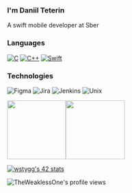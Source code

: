 ### I'm Daniil Teterin

A swift mobile developer at Sber

### Languages

[![C](https://img.shields.io/badge/-C-fff?&logo=C)](https://github.com/theweaklessone?tab=repositories&q=&type=&language=c)
[![C++](https://img.shields.io/badge/-C++-fff?&logo=c%2b%2b&logoColor=00599C)](https://github.com/theweaklessone?tab=repositories&q=&type=&language=c++)
[![Swift](https://img.shields.io/badge/-Swift-fff?&logo=Swift)](https://github.com/theweaklessone?tab=repositories&q=&type=&language=swift)

### Technologies

![Figma](https://img.shields.io/badge/-Figma-fff?&logo=Figma)
![Jira](https://img.shields.io/badge/-Jira-fff?&logo=jira-software&logoColor=0052CC)
![Jenkins](https://img.shields.io/badge/-Jenkins-fff?&logo=Jenkins)
![Unix](https://img.shields.io/badge/-Unix-fff?&logo=Unix&logoColor=000)

<img height="137.3px" src="https://github-readme-stats.vercel.app/api?username=theweaklessone&hide_title=true&hide_border=true&show_icons=true&include_all_commits=true&count_private=true&line_height=21&text_color=000&icon_color=000&bg_color=0,ea6161,ffc64d,fffc4d,52fa5a&theme=graywhite" /><img height="137.3px" src="https://github-readme-stats.vercel.app/api/top-langs/?username=theweaklessone&hide=html&hide_title=true&hide_border=true&layout=compact&langs_count=7&exclude_repo=comp426&text_color=000&icon_color=fff&bg_color=0,52fa5a,4dfcff,c64dff&theme=graywhite" /></a>

[![wstygg's 42 stats](https://badge42.vercel.app/api/v2/cl20fwc00001809jvp8gh71ah/stats?cursusId=21&coalitionId=89)](https://profile.intra.42.fr/users/wstygg)

![TheWeaklessOne's profile views](https://komarev.com/ghpvc/?username=TheWeaklessOne&label=PROFILE+VIEWS&style=flat-square)
